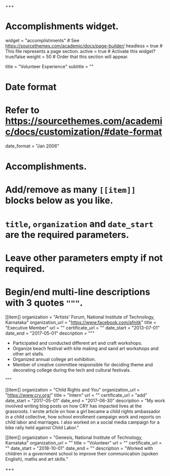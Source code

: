 +++
# Accomplishments widget.
widget = "accomplishments"  # See https://sourcethemes.com/academic/docs/page-builder/
headless = true  # This file represents a page section.
active = true  # Activate this widget? true/false
weight = 50  # Order that this section will appear.

title = "Volunteer Experience"
subtitle = ""

# Date format
#   Refer to https://sourcethemes.com/academic/docs/customization/#date-format
date_format = "Jan 2006"

# Accomplishments.
#   Add/remove as many `[[item]]` blocks below as you like.
#   `title`, `organization` and `date_start` are the required parameters.
#   Leave other parameters empty if not required.
#   Begin/end multi-line descriptions with 3 quotes `"""`.

[[item]]
  organization = "Artists' Forum, National Institute of Technology, Karnataka"
  organization_url = "https://www.facebook.com/afnitk"
  title = "Executive Member"
  url = ""
  certificate_url = ""
  date_start = "2013-07-01"
  date_end = "2017-05-01"
  description = """
   * Participated and conducted different art and craft workshops.
   * Organize beach festival with kite making and sand art workshops and other art stalls.
   * Organized annual college art exhibition.
   * Member of creative committee responsible for deciding theme and decorating college during the tech and cultural festivals.  


  """

[[item]]
  organization = "Child Rights and You"
  organization_url = "https://www.cry.org/"
  title = "Intern"
  url = ""
  certificate_url = "add"
  date_start = "2017-05-01"
  date_end = "2017-06-30"
  description = "My work involved writing blog posts on how CRY has impacted lives at the grassroots. I wrote article on how a girl became a child rights ambassador in a child collective, how school enrollment campaign work and reports on child labor and marriages. I also worked on a social media campaign for a bike rally held against Child Labor."

  [[item]]
    organization = "Genesis, National Institute of Technology, Karnataka"
    organization_url = ""
    title = "Volunteer"
    url = ""
    certificate_url = ""
    date_start = "2018-10-01"
    date_end = ""
    description = "Worked with children in a government school to improve their communication (spoken English), maths and art skills."




+++
